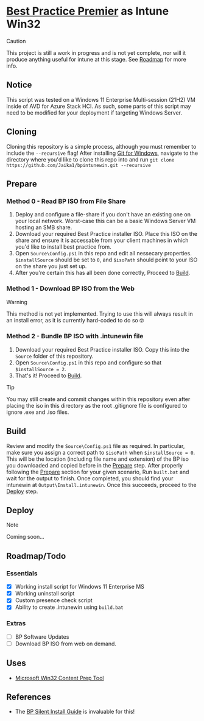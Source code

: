 # [Best Practice Premier](https://bpsoftware.net/) as Intune Win32
> [!CAUTION]
> This project is still a work in progress and is not yet complete, nor will it produce anything useful for intune at this stage. See [Roadmap](#Essentials) for more info.

## Notice
This script was tested on a Windows 11 Enterprise Multi-session (21H2) VM inside of AVD for Azure Stack HCI. As such, some parts of this script may need to be modified for your deployment if targeting Windows Server.

## Cloning
Cloning this repository is a simple process, although you must remember to include the `--recursive` flag! After installing [Git for Windows](https://gitforwindows.org/), navigate to the directory where you'd like to clone this repo into and run `git clone https://github.com/Jaika1/bpintunewin.git --recursive`

## Prepare
### Method 0 - Read BP ISO from File Share
1. Deploy and configure a file-share if you don't have an existing one on your local network. Worst-case this can be a basic Windows Server VM hosting an SMB share.
2. Download your required Best Practice installer ISO. Place this ISO on the share and ensure it is accessable from your client machines in which you'd like to install best practice from.
3. Open `Source\Config.ps1` in this repo and edit all nessecary properties. `$installSource` should be set to `0`, and `$isoPath` should point to your ISO on the share you just set up.
4. After you're certain this has all been done correctly, Proceed to [Build](#Build).
### Method 1 - Download BP ISO from the Web
> [!WARNING]
> This method is not yet implemented. Trying to use this will always result in an install error, as it is currently hard-coded to do so 🤓
### Method 2 - Bundle BP ISO with .intunewin file
1. Download your required Best Practice installer ISO. Copy this into the `Source` folder of this repository.
2. Open `Source\Config.ps1` in this repo and configure so that `$installSource = 2`.
3. That's it! Proceed to [Build](#Build).
> [!TIP]
> You may still create and commit changes within this repository even after placing the iso in this directory as the root .gitignore file is configured to ignore .exe and .iso files.

## Build
Review and modify the `Source\Config.ps1` file as required. In particular, make sure you assign a correct path to `$isoPath` when `$installSource = 0`. This will be the location (including file name and extension) of the BP iso you downloaded and copied before in the [Prepare](#Prepare) step.
After properly following the [Prepare](#Prepare) section for your given scenario, Run `built.bat` and wait for the output to finish. Once completed, you should find your intunewin at `Output\Install.intunewin`. Once this succeeds, proceed to the [Deploy](#Deploy) step.

## Deploy
> [!NOTE]
> Coming soon...

## Roadmap/Todo
### Essentials
 - [x] Working install script for Windows 11 Enterprise MS
 - [X] Working uninstall script
 - [X] Custom presence check script
 - [X] Ability to create .intunewin using `build.bat`
### Extras
 - [ ] BP Software Updates
 - [ ] Download BP ISO from web on demand.

## Uses
- [Microsoft Win32 Content Prep Tool](https://github.com/microsoft/Microsoft-Win32-Content-Prep-Tool)

## References
- The [BP Silent Install Guide](https://kb.bpsoftware.net/bppremier/Orchid/InstallAndUpgrade/Installation/SilentInstall.htm) is invaluable for this!